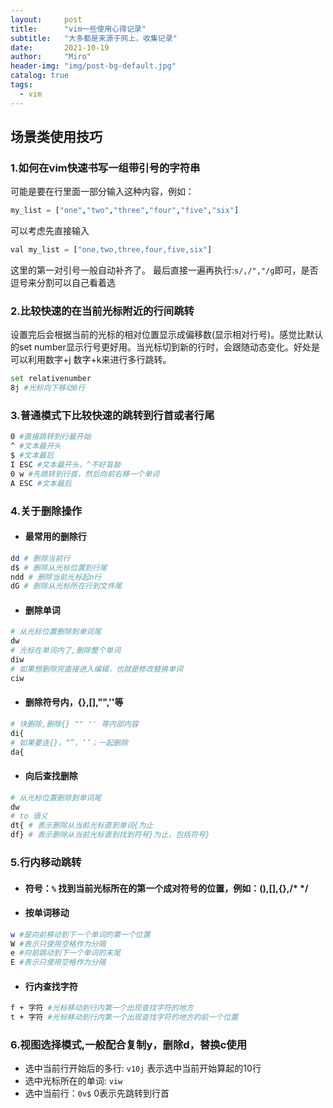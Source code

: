 ```yaml
---
layout:     post
title:      "vim一些使用心得记录"
subtitle:   "大多都是来源于网上，收集记录"
date:       2021-10-19
author:     "Miro"
header-img: "img/post-bg-default.jpg"
catalog: true
tags:
  - vim
---
```



## 场景类使用技巧   

### 1.如何在vim快速书写一组带引号的字符串 

可能是要在行里面一部分输入这种内容，例如：
```python
my_list = ["one","two","three","four","five","six"]
```

可以考虑先直接输入
```python
val my_list = ["one,two,three,four,five,six"]
```

这里的第一对引号一般自动补齐了。
最后直接一遍再执行:```s/,/","/g```即可，是否逗号来分割可以自己看着选

### 2.比较快速的在当前光标附近的行间跳转 

设置完后会根据当前的光标的相对位置显示成偏移数(显示相对行号)。感觉比默认的set number显示行号更好用。当光标切到新的行时，会跟随动态变化。好处是可以利用数字+j 数字+k来进行多行跳转。

```bash
set relativenumber
8j #光标向下移动8行
```

### 3.普通模式下比较快速的跳转到行首或者行尾  

```bash
0 #直接跳转到行最开始
^ #文本最开头
$ #文本最后
I ESC #文本最开头，^不好盲敲
0 w #先跳转到行首，然后向前右移一个单词
A ESC #文本最后
```
### 4.关于删除操作
- #### 最常用的删除行
```bash
dd # 删除当前行 
d$ # 删除从光标位置到行尾
ndd # 删除当前光标起n行
dG # 删除从光标所在行到文件尾
```
- #### 删除单词
```bash
# 从光标位置删除到单词尾
dw
# 光标在单词内了,删除整个单词
diw
# 如果想删除完直接进入编辑，也就是修改替换单词
ciw
```
- #### 删除符号内，{},[],"",''等
```bash
# 块删除,删除{} "" '' 等内部内容
di{
# 如果要连{}，“”，‘’；一起删除
da{
```
- #### 向后查找删除
```bash
# 从光标位置删除到单词尾
dw
# to 语义
dt{ # 表示删除从当前光标直到单词{为止
df} # 表示删除从当前光标直到找到符号}为止，包括符号}
```

### 5.行内移动跳转

- #### 符号：`%` 找到当前光标所在的第一个成对符号的位置，例如：(),[],{},/* */

- #### 按单词移动
```bash
w #是向前移动到下一个单词的第一个位置
W #表示只使用空格作为分隔
e #向前跳动到下一个单词的末尾
E #表示只使用空格作为分隔
```

- #### 行内查找字符
```bash
f + 字符 #光标移动到行内第一个出现查找字符的地方
t + 字符 #光标移动到行内第一个出现查找字符的地方的前一个位置
```

### 6.视图选择模式,一般配合复制y，删除d，替换c使用

-  选中当前行开始后的多行: `v10j` 表示选中当前开始算起的10行
-  选中光标所在的单词: `viw`
-  选中当前行：`0v$` 0表示先跳转到行首
